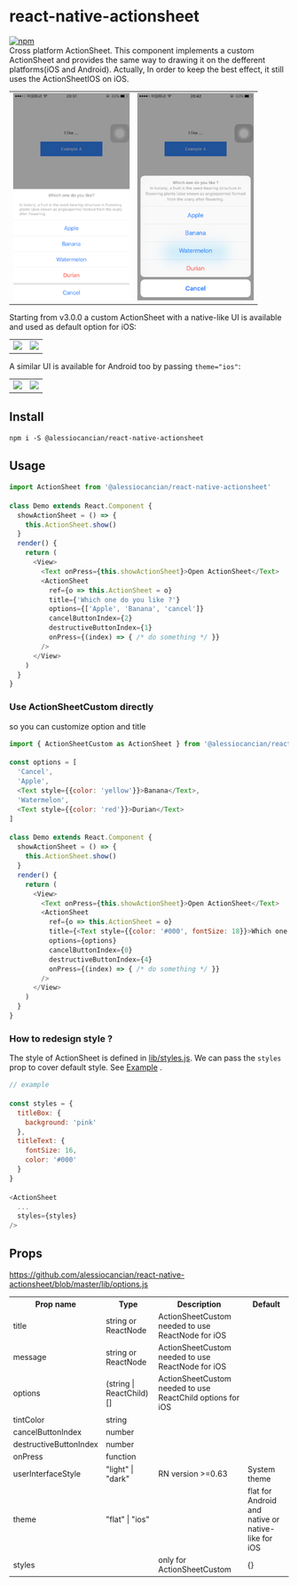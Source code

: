 # react-native-actionsheet
[![npm](https://img.shields.io/npm/v/@alessiocancian/react-native-actionsheet)](https://www.npmjs.com/package/@alessiocancian/react-native-actionsheet)\
Cross platform ActionSheet. This component implements a custom ActionSheet  and provides the same way to drawing it on the defferent platforms(iOS and Android). Actually, In order to keep the best effect, it still uses the ActionSheetIOS on iOS.

<table>
  <tbody>
    <tr>
      <td align="center" valign="top">
        <img width="210" src="./docs/ios-custom.png">
      </td>
      <td align="center" valign="top">
        <img width="210" src="./docs/ios-native.png">
      </td>
    </tr>
  </tbody>
</table>


Starting from v3.0.0 a custom ActionSheet with a native-like UI is available and used as default option for iOS:
<table>
  <tbody>
    <tr>
      <td align="center" valign="top">
        <img width="210" src="https://user-images.githubusercontent.com/18497523/124150424-d98de400-da91-11eb-94fb-2282624bf75f.png">
      </td>
      <td align="center" valign="top">
        <img width="210" src="https://user-images.githubusercontent.com/18497523/124150414-d72b8a00-da91-11eb-8be2-ff2d9ef2064a.png">
      </td>
    </tr>
  </tbody>
</table>

A similar UI is available for Android too by passing `theme="ios"`:
<table>
  <tbody>
    <tr>
      <td align="center" valign="top">
        <img width="210" src="https://user-images.githubusercontent.com/18497523/124151227-9bdd8b00-da92-11eb-832b-18387354911e.jpeg">
      </td>
      <td align="center" valign="top">
        <img width="210" src="https://user-images.githubusercontent.com/18497523/124151223-9a13c780-da92-11eb-9d6c-b462517ebafc.jpeg">
      </td>
    </tr>
  </tbody>
</table>



## Install

```
npm i -S @alessiocancian/react-native-actionsheet
```

## Usage

```js
import ActionSheet from '@alessiocancian/react-native-actionsheet'

class Demo extends React.Component {
  showActionSheet = () => {
    this.ActionSheet.show()
  }
  render() {
    return (
      <View>
        <Text onPress={this.showActionSheet}>Open ActionSheet</Text>
        <ActionSheet
          ref={o => this.ActionSheet = o}
          title={'Which one do you like ?'}
          options={['Apple', 'Banana', 'cancel']}
          cancelButtonIndex={2}
          destructiveButtonIndex={1}
          onPress={(index) => { /* do something */ }}
        />
      </View>
    )
  }
}
```


### Use ActionSheetCustom directly

so you can customize option and title

```js
import { ActionSheetCustom as ActionSheet } from '@alessiocancian/react-native-actionsheet'

const options = [
  'Cancel', 
  'Apple', 
  <Text style={{color: 'yellow'}}>Banana</Text>,
  'Watermelon', 
  <Text style={{color: 'red'}}>Durian</Text>
]

class Demo extends React.Component {
  showActionSheet = () => {
    this.ActionSheet.show()
  }
  render() {
    return (
      <View>
        <Text onPress={this.showActionSheet}>Open ActionSheet</Text>
        <ActionSheet
          ref={o => this.ActionSheet = o}
          title={<Text style={{color: '#000', fontSize: 18}}>Which one do you like?</Text>}
          options={options}
          cancelButtonIndex={0}
          destructiveButtonIndex={4}
          onPress={(index) => { /* do something */ }}
        />
      </View>
    )
  }
}
```

### How to redesign style ?

The style of ActionSheet is defined in [lib/styles.js](https://github.com/alessiocancian/react-native-actionsheet/blob/master/lib/styles.js). We can pass the `styles` prop to cover default style. See [Example](https://github.com/alessiocancian/react-native-actionsheet/blob/master/example/app/ExampleB.js#L48) .

```javascript
// example

const styles = {
  titleBox: {
    background: 'pink'
  },
  titleText: {
    fontSize: 16,
    color: '#000'
  }
}

<ActionSheet
  ...
  styles={styles}
/>
```

## Props

https://github.com/alessiocancian/react-native-actionsheet/blob/master/lib/options.js

<table>
    <tr>
        <th>Prop name</th>
        <th>Type</th>
        <th>Description</th>
        <th>Default</th>
    </tr>
    <tr>
        <td>title</td>
        <td>string or ReactNode</td>
        <td>ActionSheetCustom needed to use ReactNode for iOS</td>
        <td></td>
    </tr>
    <tr>
        <td>message</td>
        <td>string or ReactNode</td>
        <td>ActionSheetCustom needed to use ReactNode for iOS</td>
        <td></td>
    </tr>
    <tr>
        <td>options</td>
        <td>(string | ReactChild)[]</td>
        <td>ActionSheetCustom needed to use ReactChild options for iOS</td>
        <td></td>
    </tr>
    <tr>
        <td>tintColor</td>
        <td>string</td>
        <td></td>
        <td></td>
    </tr>
    <tr>
        <td>cancelButtonIndex</td>
        <td>number</td>
        <td></td>
        <td></td>
    </tr>
    <tr>
        <td>destructiveButtonIndex</td>
        <td>number</td>
        <td></td>
        <td></td>
    </tr>
    <tr>
        <td>onPress</td>
        <td>function</td>
        <td></td>
        <td></td>
    </tr>
    <tr>
        <td>userInterfaceStyle</td>
        <td>"light" | "dark"</td>
        <td>RN version >=0.63</td>
        <td>System theme</td>
    </tr>
    <tr>
        <td>theme</td>
        <td>"flat" | "ios"</td>
        <td></td>
        <td>flat for Android and native or native-like for iOS</td>
    </tr>
    <tr>
        <td>styles</td>
        <td></td>
        <td>only for ActionSheetCustom</td>
        <td>{}</td>
    </tr>
</table>
